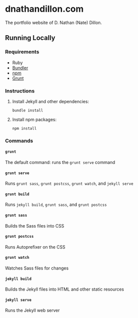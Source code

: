 # dnathandillon.com

The portfolio website of D. Nathan (Nate) Dillon.

## Running Locally

### Requirements

- Ruby
- [Bundler](http://bundler.io/)
- [npm](https://www.npmjs.com/)
- [Grunt](http://gruntjs.com/)

### Instructions

1. Install Jekyll and other dependencies:

    ```
    bundle install
    ```

2. Install npm packages:

    ```
    npm install
    ```

### Commands

#### `grunt`

The default command: runs the `grunt serve` command

#### `grunt serve`

Runs `grunt sass`, `grunt postcss`, `grunt watch`, and `jekyll serve`

#### `grunt build`

Runs `jekyll build`, `grunt sass`, and `grunt postcss`

#### `grunt sass`

Builds the Sass files into CSS

#### `grunt postcss`

Runs Autoprefixer on the CSS

#### `grunt watch`

Watches Sass files for changes

#### `jekyll build`

Builds the Jekyll files into HTML and other static resources

#### `jekyll serve`

Runs the Jekyll web server
